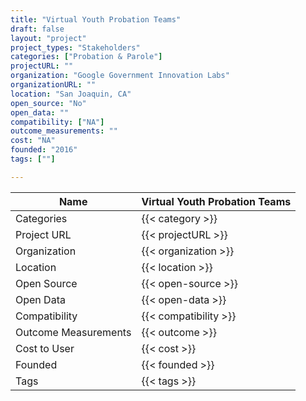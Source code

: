 ```yaml
---
title: "Virtual Youth Probation Teams"
draft: false
layout: "project"
project_types: "Stakeholders"
categories: ["Probation & Parole"]
projectURL: ""
organization: "Google Government Innovation Labs"
organizationURL: ""
location: "San Joaquin, CA"
open_source: "No"
open_data: ""
compatibility: ["NA"]
outcome_measurements: ""
cost: "NA"
founded: "2016"
tags: [""]

---
```



Name                    |  Virtual Youth Probation Teams    
------------------------|----
Categories              | {{< category >}} 
Project URL             | {{< projectURL >}} 
Organization            | {{< organization >}} 
Location                | {{< location >}} 
Open Source             | {{< open-source >}} 
Open Data               | {{< open-data >}} 
Compatibility           | {{< compatibility >}} 
Outcome Measurements    | {{< outcome >}} 
Cost to User            | {{< cost >}} 
Founded                 | {{< founded >}} 
Tags                    | {{< tags >}} 

